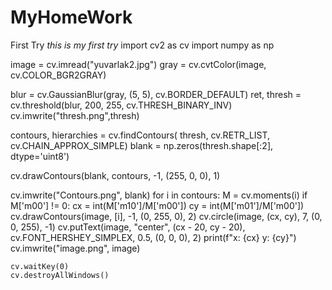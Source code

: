 # MyHomeWork
First Try
*this is my first try*
import cv2 as cv
import numpy as np

image = cv.imread("yuvarlak2.jpg")
gray = cv.cvtColor(image, cv.COLOR_BGR2GRAY)

blur = cv.GaussianBlur(gray, (5, 5),
                       cv.BORDER_DEFAULT)
ret, thresh = cv.threshold(blur, 200, 255,
                           cv.THRESH_BINARY_INV)
cv.imwrite("thresh.png",thresh)

contours, hierarchies = cv.findContours(
    thresh, cv.RETR_LIST, cv.CHAIN_APPROX_SIMPLE)
blank = np.zeros(thresh.shape[:2],
                 dtype='uint8')

cv.drawContours(blank, contours, -1,
                (255, 0, 0), 1)

cv.imwrite("Contours.png", blank)
for i in contours:
    M = cv.moments(i)
    if M['m00'] != 0:
        cx = int(M['m10']/M['m00'])
        cy = int(M['m01']/M['m00'])
        cv.drawContours(image, [i], -1, (0, 255, 0), 2)
        cv.circle(image, (cx, cy), 7, (0, 0, 255), -1)
        cv.putText(image, "center", (cx - 20, cy - 20),
                   cv.FONT_HERSHEY_SIMPLEX, 0.5, (0, 0, 0), 2)
    print(f"x: {cx} y: {cy}")
    cv.imwrite("image.png", image)

    cv.waitKey(0)
    cv.destroyAllWindows()